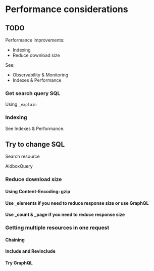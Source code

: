 # Performance considerations

## TODO

Performance improvements:

* Indexing
* Reduce download size

See:

* Observability & Monitoring
* Indexes & Performance

### Get search query SQL

Using `_explain`

### Indexing

See Indexes & Performance.

## Try to change SQL

Search resource

AidboxQuery

### Reduce download size

#### Using Content-Encoding: gzip

#### Use \_elements if you need to reduce response size or use GraphQL

#### Use \_count & \_page if you need to reduce response size

### Getting multiple resources in one request

#### Chaining

#### Include and Revinclude

#### Try GraphQL
